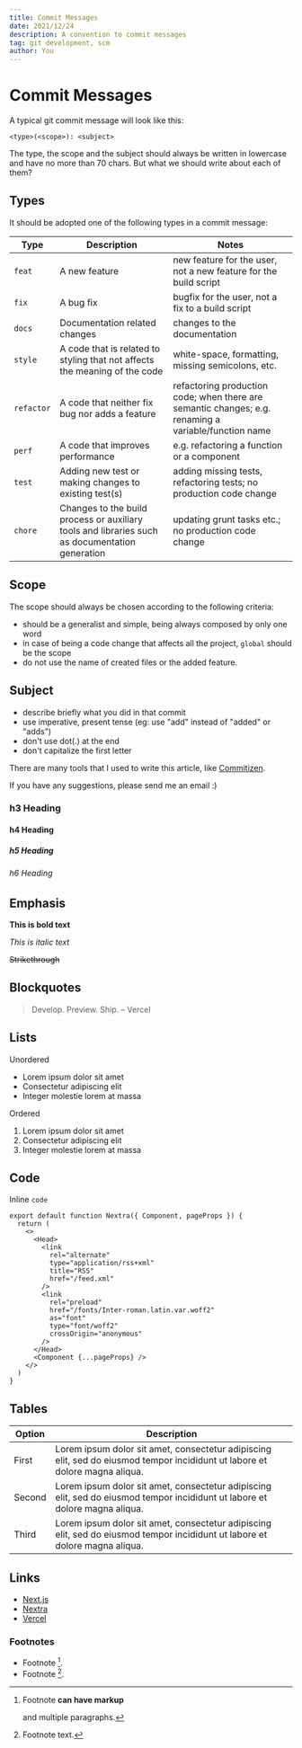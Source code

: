 ```yaml
---
title: Commit Messages
date: 2021/12/24
description: A convention to commit messages
tag: git development, scm
author: You
---
```


# Commit Messages

A typical git commit message will look like this:

```
<type>(<scope>): <subject>
```

The type, the scope and the subject should always be written in lowercase and have no more than 70 chars. But what
we should write about each of them?

## Types

It should be adopted one of the following types in a commit message:

| **Type**   | **Description**                                                                                | **Notes**                                                                                            |
| ---------- | ---------------------------------------------------------------------------------------------- | ---------------------------------------------------------------------------------------------------- |
| `feat`     | A new feature                                                                                  | new feature for the user, not a new feature for the build script                                     |
| `fix`      | A bug fix                                                                                      | bugfix for the user, not a fix to a build script                                                     |
| `docs`     | Documentation related changes                                                                  | changes to the documentation                                                                         |
| `style`    | A code that is related to styling that not affects the meaning of the code                     | white-space, formatting, missing semicolons, etc.                                                    |
| `refactor` | A code that neither fix bug nor adds a feature                                                 | refactoring production code; when there are semantic changes; e.g. renaming a variable/function name |
| `perf`     | A code that improves performance                                                               | e.g. refactoring a function or a component                                                           |
| `test`     | Adding new test or making changes to existing test(s)                                          | adding missing tests, refactoring tests; no production code change                                   |
| `chore`    | Changes to the build process or auxiliary tools and libraries such as documentation generation | updating grunt tasks etc.; no production code change                                                 |

## Scope

The scope should always be chosen according to the following criteria:

- should be a generalist and simple, being always composed by only one word
- in case of being a code change that affects all the project, `global` should be the scope
- do not use the name of created files or the added feature.

## Subject

- describe briefly what you did in that commit
- use imperative, present tense (eg: use "add" instead of "added" or "adds")
- don't use dot(.) at the end
- don't capitalize the first letter

There are many tools that I used to write this article, like [Commitizen](https://commitizen.github.io/cz-cli/).

If you have any suggestions, please send me an email :)

### h3 Heading

#### h4 Heading

##### h5 Heading

###### h6 Heading

## Emphasis

**This is bold text**

_This is italic text_

~~Strikethrough~~

## Blockquotes

> Develop. Preview. Ship. – Vercel

## Lists

Unordered

- Lorem ipsum dolor sit amet
- Consectetur adipiscing elit
- Integer molestie lorem at massa

Ordered

1. Lorem ipsum dolor sit amet
2. Consectetur adipiscing elit
3. Integer molestie lorem at massa

## Code

Inline `code`

```
export default function Nextra({ Component, pageProps }) {
  return (
    <>
      <Head>
        <link
          rel="alternate"
          type="application/rss+xml"
          title="RSS"
          href="/feed.xml"
        />
        <link
          rel="preload"
          href="/fonts/Inter-roman.latin.var.woff2"
          as="font"
          type="font/woff2"
          crossOrigin="anonymous"
        />
      </Head>
      <Component {...pageProps} />
    </>
  )
}
```

## Tables

| **Option** | **Description**                                                                                                             |
| ---------- | --------------------------------------------------------------------------------------------------------------------------- |
| First      | Lorem ipsum dolor sit amet, consectetur adipiscing elit, sed do eiusmod tempor incididunt ut labore et dolore magna aliqua. |
| Second     | Lorem ipsum dolor sit amet, consectetur adipiscing elit, sed do eiusmod tempor incididunt ut labore et dolore magna aliqua. |
| Third      | Lorem ipsum dolor sit amet, consectetur adipiscing elit, sed do eiusmod tempor incididunt ut labore et dolore magna aliqua. |

## Links

- [Next.js](https://nextjs.org)
- [Nextra](https://nextra.vercel.app/)
- [Vercel](http://vercel.com)

### Footnotes

- Footnote [^1].
- Footnote [^2].

[^1]: Footnote **can have markup**

    and multiple paragraphs.

[^2]: Footnote text.
